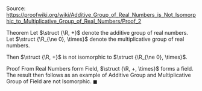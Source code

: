 # 

Source: https://proofwiki.org/wiki/Additive_Group_of_Real_Numbers_is_Not_Isomorphic_to_Multiplicative_Group_of_Real_Numbers/Proof_2

Theorem
Let $\struct {\R, +}$ denote the additive group of real numbers.
Let $\struct {\R_{\ne 0}, \times}$ denote the multiplicative group of real numbers.

Then $\struct {\R, +}$ is not isomorphic to $\struct {\R_{\ne 0}, \times}$.


Proof
From Real Numbers form Field, $\struct {\R, +, \times}$ forms a field.
The result then follows as an example of Additive Group and Multiplicative Group of Field are not Isomorphic.
$\blacksquare$





